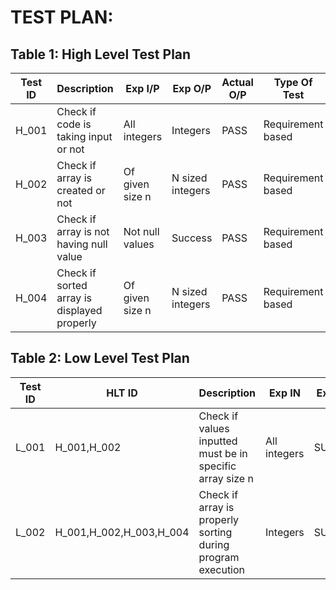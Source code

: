 # TEST PLAN:

## Table 1: High Level Test Plan

| **Test ID** | **Description**                                              | **Exp I/P** | **Exp O/P** | **Actual O/P** |**Type Of Test**  |    
|-------------|--------------------------------------------------------------|------------|-------------|----------------|------------------|
| H_001 | Check if code is taking input or not | All integers | Integers | PASS | Requirement based |
| H_002 | Check if array is created or not | Of given size n | N sized integers | PASS | Requirement based |
| H_003 | Check if array is not having null value | Not null values | Success | PASS | Requirement based |
| H_004 | Check if sorted array is displayed properly | Of given size n | N sized integers | PASS | Requirement based |




## Table 2: Low Level Test Plan

| **Test ID** | **HLT ID** | **Description**                                              | **Exp IN** | **Exp OUT** | **Actual Out** |**Type Of Test**  |    
|-------------|-----|--------------------------------------------------------------|------------|-------------|----------------|------------------|
|  L_001  |H_001,H_002|Check if values inputted must be in specific array size n| All integers| SUCCESS | SUCCESS | Technical |
|  L_002  |H_001,H_002,H_003,H_004|Check if array is properly sorting during program execution| Integers | SUCCESS | SUCCESS | Technical |